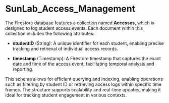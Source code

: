# SunLab_Access_Management

The Firestore database features a collection named **Accesses**, which is designed to log student access events. Each document within this collection includes the following attributes:

- **studentID** (String): A unique identifier for each student, enabling precise tracking and retrieval of individual access records.

- **timestamp** (Timestamp): A Firestore timestamp that captures the exact date and time of the access event, facilitating temporal analysis and reporting.

This schema allows for efficient querying and indexing, enabling operations such as filtering by student ID or retrieving access logs within specific time frames. The structure supports scalability and real-time updates, making it ideal for tracking student engagement in various contexts.
